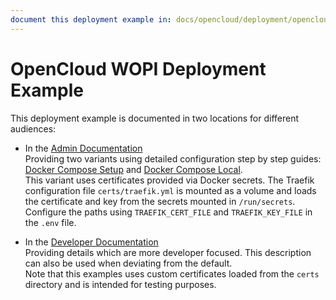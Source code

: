 ```yaml
---
document this deployment example in: docs/opencloud/deployment/opencloud_full.md
---
```


# OpenCloud WOPI Deployment Example

This deployment example is documented in two locations for different audiences:

* In the [Admin Documentation](https://docs.opencloud.eu/docs/admin/intro)\
  Providing two variants using detailed configuration step by step guides:\
  [Docker Compose Setup](https://docs.opencloud.eu/docs/admin/getting-started/container/docker-compose) and [Docker Compose Local](https://docs.opencloud.eu/docs/admin/getting-started/container/docker-compose-local).\
  This variant uses certificates provided via Docker secrets.
  The Traefik configuration file `certs/traefik.yml` is mounted as a volume and
  loads the certificate and key from the secrets mounted in `/run/secrets`.
  Configure the paths using `TRAEFIK_CERT_FILE` and `TRAEFIK_KEY_FILE` in the `.env` file.

* In the [Developer Documentation](https://docs.opencloud.eu/docs/dev/intro)\
  Providing details which are more developer focused. This description can also be used when deviating from the default.\
  Note that this examples uses custom certificates loaded from the `certs` directory and is intended for testing purposes.


